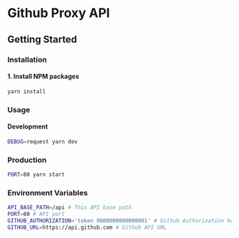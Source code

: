 # Github Proxy API

<!-- GETTING STARTED -->
## Getting Started

### Installation

#### 1. Install NPM packages

```sh
yarn install
```

### Usage

#### Development

```sh
DEBUG=request yarn dev
```

### Production

```sh
PORT=80 yarn start
```

### Environment Variables

```sh
API_BASE_PATH=/api # This API base path
PORT=80 # API port
GITHUB_AUTHORIZATION='token 0000000000000001' # Github Authorization header
GITHUB_URL=https://api.github.com # Github API URL
```